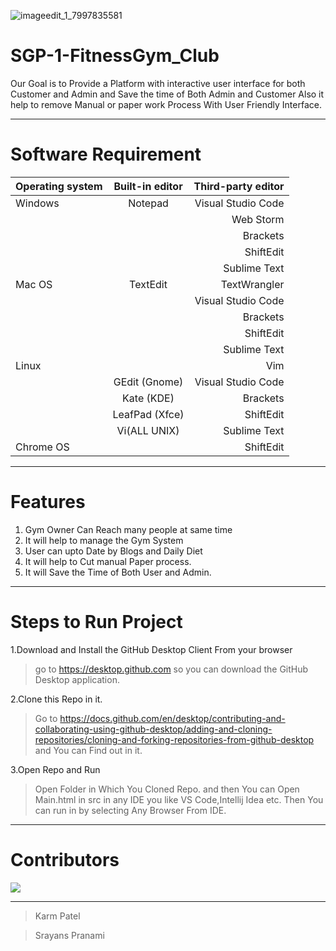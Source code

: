 
![imageedit_1_7997835581](https://user-images.githubusercontent.com/96860884/196751408-8550113b-f7c7-43b0-95e8-a0345118f603.png)

# SGP-1-FitnessGym_Club
 
 Our Goal is to Provide a Platform with interactive user interface for both Customer and Admin and Save the time of Both Admin and Customer  Also it help to remove Manual or paper work Process With User Friendly Interface.

---------------
 
 # Software Requirement
 
 | Operating system| Built-in editor	| Third-party editor |
| :---         |     :---:      |          ---: |
| Windows      | Notepad        | Visual Studio Code   |
|        |          | Web Storm  |
 |       |          | Brackets |
  |      |          | ShiftEdit |
   |     |          | Sublime Text  |
   | Mac OS     | TextEdit   | TextWrangler   |
|        |          | Visual Studio Code |
 |       |          | Brackets|
  |      |          | ShiftEdit |
   |     |          | Sublime Text  |
| Linux    |    | Vim  |
|     |   GEdit (Gnome)    |   Visual Studio Code   |
|     |  Kate (KDE)  |  Brackets    |
|     |  LeafPad (Xfce) |  ShiftEdit    |
|     |  Vi(ALL UNIX) |   Sublime Text   |
| Chrome OS   |    | ShiftEdit |


------------

# Features

1. Gym Owner Can Reach many people at same time
2. It will help to manage the Gym System
3. User can upto Date by Blogs and Daily Diet
4. It will help to Cut manual Paper process.
5. It will Save the Time of Both User and Admin.

---------
# Steps to  Run Project

1.Download and Install the GitHub Desktop Client From your browser
>go to https://desktop.github.com so you can download the GitHub Desktop application.

2.Clone this Repo in it.
>Go to https://docs.github.com/en/desktop/contributing-and-collaborating-using-github-desktop/adding-and-cloning-repositories/cloning-and-forking-repositories-from-github-desktop and You can Find out in it.

3.Open Repo and Run
>Open Folder in Which You Cloned Repo. and then You can Open Main.html in src in any IDE you like VS Code,Intellij Idea etc.
>Then You can run in by selecting Any Browser From IDE.


------------
# Contributors

<a href="https://github.com/karmpatel960/SGP-1-FitnessGym_Club/graphs/contributors">
  <img src="https://contrib.rocks/image?repo=karmpatel960/SGP-1-FitnessGym_Club" />
</a>

------------
>Karm Patel

>Srayans Pranami


